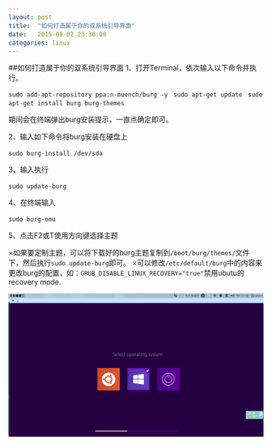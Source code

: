 ```yaml
---
layout:	post
title:	"如何打造属于你的双系统引导界面"
date:	2015-09-02 23:30:00
categories:	linux
---
```


##如何打造属于你的双系统引导界面
1、打开Terminal，依次输入以下命令并执行。

`sudo add-apt-repository ppa:n-muench/burg -y `
`sudo apt-get update `
`sudo apt-get install burg burg-themes`

 期间会在终端弹出burg安装提示，一直点确定即可。

2、输入如下命令将burg安装在硬盘上

`sudo burg-install /dev/sda`

3、输入执行

`sudo update-burg`

4、在终端输入

`sudo burg-emu`

5、点击F2或T使用方向键选择主题

 ×如果要定制主题，可以将下载好的burg主题复制到`/boot/burg/themes/`文件下，然后执行`sudo update-burg`即可。
 ×可以修改`/etc/default/burg`中的内容来更改burg的配置，如：`GRUB_DISABLE_LINUX_RECOVERY="true"`禁用ubutu的recovery mode.
 
![附图](/imags/burg.png)
